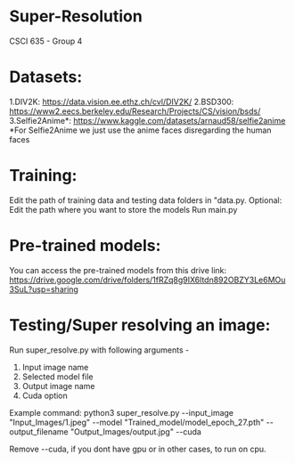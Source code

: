   # Super-Resolution
CSCI 635 - Group 4

# Datasets:
  1.DIV2K: https://data.vision.ee.ethz.ch/cvl/DIV2K/
  2.BSD300: https://www2.eecs.berkeley.edu/Research/Projects/CS/vision/bsds/
  3.Selfie2Anime*: https://www.kaggle.com/datasets/arnaud58/selfie2anime
  *For Selfie2Anime we just use the anime faces disregarding the human faces

# Training:
Edit the path of training data and testing data folders in "data.py.
Optional: Edit the path where you want to store the models
Run main.py

# Pre-trained models:
You can access the pre-trained models from this drive link: https://drive.google.com/drive/folders/1fRZq8g9IX6ltdn892OBZY3Le6MOu3SuL?usp=sharing

# Testing/Super resolving an image: 
Run super_resolve.py with following arguments -  
  1. Input image name
  2. Selected model file
  3. Output image name
  4. Cuda option

Example command: python3 super_resolve.py --input_image "Input_Images/1.jpeg" --model "Trained_model/model_epoch_27.pth" --output_filename "Output_Images/output.jpg" --cuda 

Remove --cuda, if you dont have gpu or in other cases, to run on cpu. 
